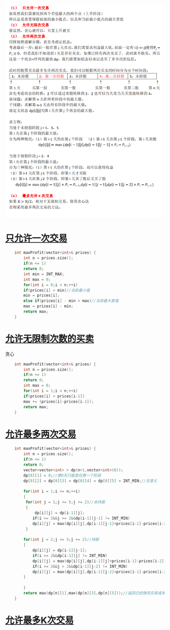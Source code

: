 ![](https://github.com/tangshisong/algorithm/blob/master/pic/10.png)

# [只允许一次交易](https://leetcode-cn.com/problems/best-time-to-buy-and-sell-stock/)
```cpp
    int maxProfit(vector<int>& prices) {
        int n = prices.size();
        if(n <= 1)
        return 0;
        int min = INT_MAX;
        int max = 0;
        for(int i = 0;i < n;++i)
        if(prices[i] < min)//当前最小值
        min = prices[i];
        else if(prices[i] - min > max)//当前最大差值
        max = prices[i] - min;
        return max;
    }
```

# [允许无限制次数的买卖](https://leetcode-cn.com/problems/best-time-to-buy-and-sell-stock-ii/)
贪心
```cpp
    int maxProfit(vector<int>& prices) {
        int n = prices.size();
        if(n <= 1)
        return 0;
        int max = 0;
        for(int i = 1;i < n;++i)
        if(prices[i] > prices[i-1])
        max += (prices[i]-prices[i-1]);
        return max;
    }
```

# [允许最多两次交易](https://leetcode-cn.com/problems/best-time-to-buy-and-sell-stock-iii/)
```cpp
    int maxProfit(vector<int>& prices) {
        int n = prices.size();
        if(n <= 1)
        return 0;
        vector<vector<int> > dp(n+1,vector<int>(6));
        dp[0][1] = 0;//第0天只能是在第一个阶段
        dp[0][2] = dp[0][3] = dp[0][4] = dp[0][5] = INT_MIN;//无意义

        for(int i = 1;i <= n;++i)
        {
         for(int j = 1;j <= 5;j += 2)//未持股
         {
             dp[i][j] = dp[i-1][j];
            if(i >= 2&&j >= 2&&dp[i-1][j-1] != INT_MIN)
            dp[i][j] = max(dp[i][j],dp[i-1][j-1]+prices[i-1]-prices[i-2]);   
         } 

        for(int j = 2;j <= 5;j += 2)//持股
        {
            dp[i][j] = dp[i-1][j-1];
            if(i >= 2&&dp[i-1][j] != INT_MIN)
            dp[i][j] = max(dp[i][j],dp[i-1][j]+prices[i-1]-prices[i-2]);
            if(i >= 2&&j > 2&&dp[i-1][j-2] != INT_MIN)
            dp[i][j] = max(dp[i][j],dp[i-1][j-2]+prices[i-1]-prices[i-2]);   
        }

        }
        return max(dp[n][1],max(dp[n][3],dp[n][5]));//返回已经做完交易或未做交易的最大值
    }
```

# [允许最多K次交易](https://leetcode-cn.com/problems/best-time-to-buy-and-sell-stock-iv/submissions/)





